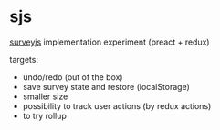 # sjs

[surveyjs](surveyjs.io) implementation experiment (preact + redux)

targets:

* undo/redo (out of the box)
* save survey state and restore (localStorage)
* smaller size
* possibility to track user actions (by redux actions)
* to try rollup
